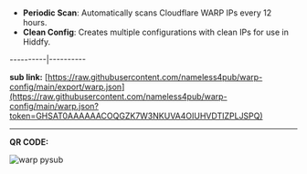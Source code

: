 ###
- **Periodic Scan**: Automatically scans Cloudflare WARP IPs every 12 hours.
- **Clean Config**: Creates multiple configurations with clean IPs for use in Hiddfy.

----------|----------

**sub link:**
[https://raw.githubusercontent.com/nameless4pub/warp-config/main/export/warp.json](https://raw.githubusercontent.com/nameless4pub/warp-config/main/warp.json?token=GHSAT0AAAAAACOQGZK7W3NKUVA4OIUHVDTIZPLJSPQ)

<hr>

**QR CODE:**

![warp pysub](https://github.com/nameless4pub/warp-config/assets/125909629/5f2498ef-7186-4c42-8f1e-afc8e198fc3c)
